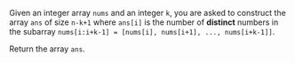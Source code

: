 Given an integer array `nums` and an integer `k`, you are asked to construct the array `ans` of size `n-k+1` where `ans[i]` is the number of **distinct** numbers in the subarray `nums[i:i+k-1] = [nums[i], nums[i+1], ..., nums[i+k-1]]`.

Return the array `ans`.